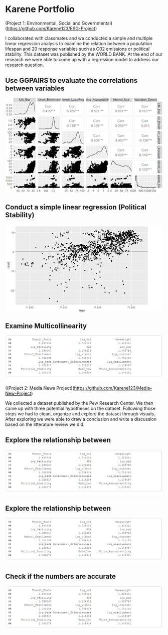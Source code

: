 # Karene Portfolio

(Project 1: Environmental, Social and Governmental)(https://github.com/Karene123/ESG-Project)

I collaborated with classmates and we conducted a simple and multiple linear regression analysis to examine the relation between a population lifespan and 20 response variables such as C02 emissions or political stability. This dataset was published by the WORLD BANK. At the end of our research we were able to come up with a regression model to address our research question.  

## Use GGPAIRS to evaluate the correlations between variables 
![](https://github.com/Karene123/Karene-Portfolio/blob/main/Screenshot%202022-05-18%20003222.png)

## Conduct a simple linear regression (Political Stability)
![](https://github.com/Karene123/Karene-Portfolio/blob/main/Screenshot%202022-05-18%20003536.png)

## Examine Multicollinearity
![](https://github.com/Karene123/Karene-Portfolio/blob/main/Screenshot%202022-05-18%20012043.png)

((Project 2: Media News Project)(https://github.com/Karene123/Media-New-Project)

We collected a dataset published by the Pew Research Center. We then came up with three potential hypotheses on the dataset. Following those steps we had to clean, organize and explore the dataset through visuals. After exploring we were able to draw a conclusion and write a discussion based on the litterature review we did. 

## Explore the relationship between 
![](https://github.com/Karene123/Karene-Portfolio/blob/main/Screenshot%202022-05-18%20012043.png)

## Explore the relationship between 
![](https://github.com/Karene123/Karene-Portfolio/blob/main/Screenshot%202022-05-18%20012043.png)

## Check if the numbers are accurate
![](https://github.com/Karene123/Karene-Portfolio/blob/main/Screenshot%202022-05-18%20012043.png)

